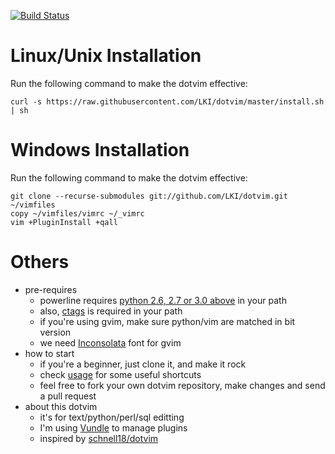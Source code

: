 [![Build Status](https://travis-ci.org/LKI/dotvim.svg)](https://travis-ci.org/LKI/dotvim)

# Linux/Unix Installation

Run the following command to make the dotvim effective:

    curl -s https://raw.githubusercontent.com/LKI/dotvim/master/install.sh | sh


# Windows Installation

Run the following command to make the dotvim effective:

    git clone --recurse-submodules git://github.com/LKI/dotvim.git ~/vimfiles
    copy ~/vimfiles/vimrc ~/_vimrc
    vim +PluginInstall +qall

# Others

* pre-requires
    * powerline requires [python 2.6, 2.7 or 3.0 above][python] in your path
    * also, [ctags][ctags] is required in your path
    * if you're using gvim, make sure python/vim are matched in bit version
    * we need [Inconsolata][inconsolata] font for gvim
* how to start
    * if you're a beginner, just clone it, and make it rock
    * check [usage][usage] for some useful shortcuts
    * feel free to fork your own dotvim repository, make changes and send a pull request
* about this dotvim
    * it's for text/python/perl/sql editting
    * I'm using [Vundle][vundle] to manage plugins
    * inspired by [schnell18/dotvim][dotvim_justin]


[python]:          https://www.python.org/downloads/
[ctags]:           http://ctags.sourceforge.net/
[inconsolata]:     https://github.com/Lokaltog/powerline-fonts/blob/master/Inconsolata/Inconsolata%20for%20Powerline.otf?raw=true
[usage]:           /USAGE.md
[dotvim_justin]:   https://github.com/schnell18/dotvim
[vundle]:          https://github.com/VundleVim/Vundle.vim
